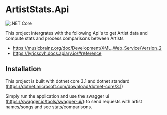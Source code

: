 # ArtistStats.Api

![.NET Core](https://github.com/PwTa/ArtistStats.Api/workflows/.NET%20Core/badge.svg)

This project intergrates with the following Api's to get Artist data and compute stats and process comparisons between Artists

- https://musicbrainz.org/doc/Development/XML_Web_Service/Version_2
- https://lyricsovh.docs.apiary.io/#reference

## Installation

This project is built with dotnet core 3.1 and dotnet standard (https://dotnet.microsoft.com/download/dotnet-core/3.1)

Simply run the application and use the swagger ui (https://swagger.io/tools/swagger-ui/) to send requests with artist names/songs and see stats/comparisons.